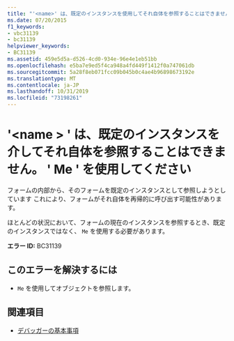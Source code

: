 ```yaml
---
title: "'<name>' は、既定のインスタンスを使用してそれ自体を参照することはできません。代わりに ' Me ' を使用してください。"
ms.date: 07/20/2015
f1_keywords:
- vbc31139
- bc31139
helpviewer_keywords:
- BC31139
ms.assetid: 459e5d5a-d526-4cd0-934e-96e4e1eb51bb
ms.openlocfilehash: e5ba7e9ed5f4ca948a4fd449f1412f0a747061db
ms.sourcegitcommit: 5a28f8eb071fcc09b045b0c4ae4b96898673192e
ms.translationtype: MT
ms.contentlocale: ja-JP
ms.lasthandoff: 10/31/2019
ms.locfileid: "73198261"
---
```

# <a name="name-cannot-refer-to-itself-through-its-default-instance-use-me-instead"></a>'\<name > ' は、既定のインスタンスを介してそれ自体を参照することはできません。 ' Me ' を使用してください
フォームの内部から、そのフォームを既定のインスタンスとして参照しようとしています これにより、フォームがそれ自体を再帰的に呼び出す可能性があります。  
  
 ほとんどの状況において、フォームの現在のインスタンスを参照するとき、既定のインスタンスではなく、 `Me` を使用する必要があります。  
  
 **エラー ID:** BC31139  
  
## <a name="to-correct-this-error"></a>このエラーを解決するには  
  
- `Me` を使用してオブジェクトを参照します。  
  
## <a name="see-also"></a>関連項目

- [デバッガーの基本事項](/visualstudio/debugger/debugger-feature-tour)
